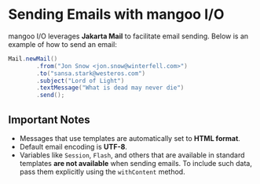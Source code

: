 # Sending Emails with mangoo I/O

mangoo I/O leverages **Jakarta Mail** to facilitate email sending. Below is an example of how to send an email:

```java
Mail.newMail()
        .from("Jon Snow <jon.snow@winterfell.com>")
        .to("sansa.stark@westeros.com")
        .subject("Lord of Light")
        .textMessage("What is dead may never die")
        .send();
```

## Important Notes

- Messages that use templates are automatically set to **HTML format**.
- Default email encoding is **UTF-8**.
- Variables like `Session`, `Flash`, and others that are available in standard templates **are not available** when sending emails. To include such data, pass them explicitly using the `withContent` method.
